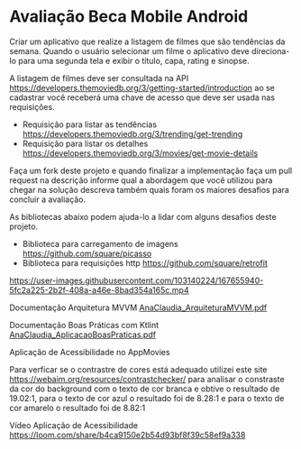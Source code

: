 # Avaliação Beca Mobile Android

Criar um aplicativo que realize a listagem de filmes que são tendências da semana. Quando o usuário selecionar um filme o aplicativo deve direciona-lo para uma segunda tela e exibir o título, capa, rating e sinopse. 

A listagem de filmes deve ser consultada na API https://developers.themoviedb.org/3/getting-started/introduction ao se cadastrar você receberá uma chave de acesso que deve ser usada nas requisições. 

- Requisição para listar as tendências https://developers.themoviedb.org/3/trending/get-trending
- Requisição para listar os detalhes https://developers.themoviedb.org/3/movies/get-movie-details

Faça um fork deste projeto e quando finalizar a implementação faça um pull request na descrição informe qual a abordagem que você utilizou para chegar na solução descreva também quais foram os maiores desafios para concluir a avaliação.

As bibliotecas abaixo podem ajuda-lo a lidar com alguns desafios deste projeto.

- Biblioteca para carregamento de imagens https://github.com/square/picasso
- Biblioteca para requisições http https://github.com/square/retrofit







https://user-images.githubusercontent.com/103140224/167655940-5fc2a225-2b2f-408a-a46e-8bad354a165c.mp4

Documentação Arquitetura MVVM [AnaClaudia_ArquiteturaMVVM.pdf](https://github.com/annecgs/everis-becamobile-android/files/8679912/AnaClaudia_ArquiteturaMVVM.pdf)


Documentação Boas Práticas com Ktlint
[AnaClaudia_AplicacaoBoasPraticas.pdf](https://github.com/annecgs/everis-becamobile-android/files/8689373/AnaClaudia_AplicacaoBoasPraticas.pdf)


Aplicação de Acessibilidade no AppMovies

Para verficar se o contrastre de cores está adequado utilizei este site https://webaim.org/resources/contrastchecker/ para analisar o constraste da cor do background com o texto de cor branca e obtive o resultado de 19.02:1, para o texto de cor azul o resultado foi de 8.28:1 e para o texto de cor amarelo o resultado foi de 8.82:1

Vídeo Aplicação de Acessibilidade
https://loom.com/share/b4ca9150e2b54d93bf8f39c58ef9a338

